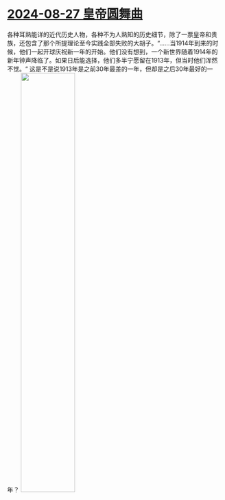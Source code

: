 # [2024-08-27 皇帝圆舞曲](https://github.com/myccnn/tuix40/issues/37)

各种耳熟能详的近代历史人物，各种不为人熟知的历史细节，除了一票皇帝和贵族，还包含了那个所提理论至今实践全部失败的大胡子。“……当1914年到来的时候，他们一起开球庆祝新一年的开始。他们没有想到，一个新世界随着1914年的新年钟声降临了。如果日后能选择，他们多半宁愿留在1913年，但当时他们浑然不觉。“ 这是不是说1913年是之前30年最差的一年，但却是之后30年最好的一年？
<img src="https://github.com/user-attachments/assets/69f3c7c1-59d4-4f69-bd88-ae45060c4d51" width="50%">